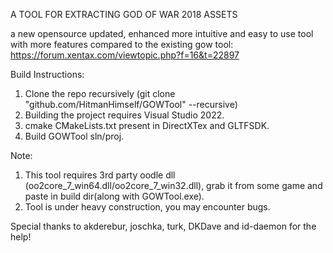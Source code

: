 A TOOL FOR EXTRACTING GOD OF WAR 2018 ASSETS

a new opensource updated, enhanced more intuitive and easy to use tool with more features compared to the existing gow tool:
https://forum.xentax.com/viewtopic.php?f=16&t=22897

Build Instructions:
1. Clone the repo recursively (git clone "github.com/HitmanHimself/GOWTool" --recursive)
2. Building the project requires Visual Studio 2022.
3. cmake CMakeLists.txt present in DirectXTex and GLTFSDK.
4. Build GOWTool sln/proj.

Note:
1. This tool requires 3rd party oodle dll (oo2core_7_win64.dll/oo2core_7_win32.dll), grab it from some game and paste in build dir(along with GOWTool.exe).
2. Tool is under heavy construction, you may encounter bugs.

Special thanks to akderebur, joschka, turk, DKDave and id-daemon for the help!
